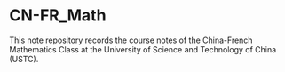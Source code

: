 # CN-FR_Math
This note repository records the course notes of the China-French Mathematics Class at the University of Science and Technology of China (USTC).
